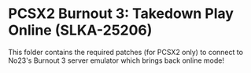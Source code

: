 # PCSX2 Burnout 3: Takedown Play Online (SLKA-25206)

This folder contains the required patches (for PCSX2 only) to connect to No23's Burnout 3 server emulator which brings back online mode!

